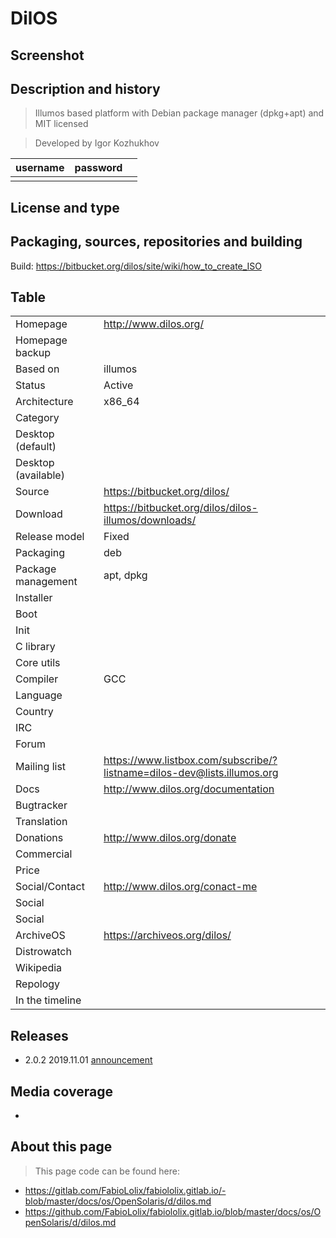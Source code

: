 # DilOS

## Screenshot


## Description and history

> Illumos based platform with Debian package manager (dpkg+apt) and MIT licensed

> Developed by Igor Kozhukhov

| username | password |  |
|----------|----------|--|
|  |  |  |


## License and type

>


## Packaging, sources, repositories and building

>

Build: <https://bitbucket.org/dilos/site/wiki/how_to_create_ISO>


## Table

|                       |  |
|-----------------------|--|
| Homepage              | <http://www.dilos.org/> |
| Homepage backup       |  |
| Based on              | illumos |
| Status                | Active |
| Architecture          | x86_64 |
| Category              |  |
| Desktop (default)     |  |
| Desktop (available)   |  |
| Source                | <https://bitbucket.org/dilos/> |
| Download              | <https://bitbucket.org/dilos/dilos-illumos/downloads/> |
| Release model         | Fixed |
| Packaging             | deb |
| Package management    | apt, dpkg |
| Installer             |  |
| Boot                  |  |
| Init                  |  |
| C library             |  |
| Core utils            |  |
| Compiler              | GCC |
| Language              |  |
| Country               |  |
| IRC                   |  |
| Forum                 |  |
| Mailing list          | <https://www.listbox.com/subscribe/?listname=dilos-dev@lists.illumos.org> |
| Docs                  | <http://www.dilos.org/documentation> |
| Bugtracker            |  |
| Translation           |  |
| Donations             | <http://www.dilos.org/donate> |
| Commercial            |  |
| Price                 |  |
| Social/Contact        | <http://www.dilos.org/conact-me> |
| Social                |  |
| Social                |  |
| ArchiveOS             | <https://archiveos.org/dilos/> |
| Distrowatch           |  |
| Wikipedia             |  |
| Repology              |  |
| In the timeline       |  |


## Releases

* 2.0.2 2019.11.01 [announcement](http://www.dilos.org/news/2019-11-01)


## Media coverage

* 


## About this page

> This page code can be found here:

* <https://gitlab.com/FabioLolix/fabiololix.gitlab.io/-blob/master/docs/os/OpenSolaris/d/dilos.md>
* <https://github.com/FabioLolix/fabiololix.gitlab.io/blob/master/docs/os/OpenSolaris/d/dilos.md>
